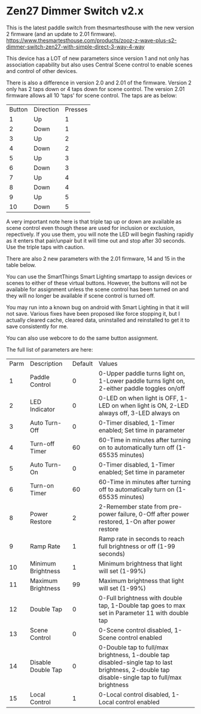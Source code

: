 # Zen27 Dimmer Switch v2.x

This is the latest paddle switch from thesmartesthouse with the new version 2 firmware (and an update to 2.01 firmware).
https://www.thesmartesthouse.com/products/zooz-z-wave-plus-s2-dimmer-switch-zen27-with-simple-direct-3-way-4-way

This device has a LOT of new parameters since version 1 and not only has association capability but also uses Central Scene control 
to enable scenes and control of other devices.

There is also a difference in version 2.0 and 2.01 of the firmware. Version 2 only has 2 taps down or 4 taps down 
for scene control. The version 2.01 firmware allows all 10 'taps' for scene control. The taps are as below:
<table>
<tr><td>Button</td><td>Direction</td><td>Presses</td></tr>
<tr><td>1</td><td>Up</td><td>1</td></tr>
<tr><td>2</td><td>Down</td><td>1</td></tr>
<tr><td>3</td><td>Up</td><td>2</td></tr>
<tr><td>4</td><td>Down</td><td>2</td></tr>
<tr><td>5</td><td>Up</td><td>3</td></tr>
<tr><td>6</td><td>Down</td><td>3</td></tr>
<tr><td>7</td><td>Up</td><td>4</td></tr>
<tr><td>8</td><td>Down</td><td>4</td></tr>
<tr><td>9</td><td>Up</td><td>5</td></tr>
<tr><td>10</td><td>Down</td><td>5</td></tr>
</table>

A very important note here is that triple tap up or down are available as scene control even though these are used
for inclusion or exclusion, repectively. If you use them, you will note the LED will begin flashing rapidly as it
enters that pair/unpair but it will time out and stop after 30 seconds. Use the triple taps with caution.

There are also 2 new parameters with the 2.01 firmware, 14 and 15 in the table below.

You can use the SmartThings Smart Lighting smartapp to assign devices or scenes to either of these virtual buttons. 
However, the buttons will not be available for assignment unless the scene control has been turned on and they
will no longer be available if scene control is turned off.

You may run into a known bug on android with Smart Lighting in that it will not save. Various fixes have been proposed
like force stopping it, but I actually cleared cache, cleared data, uninstalled and reinstalled to get it to save
consistently for me.

You can also use webcore to do the same button assignment.

The full list of parameters are here:

<table>
<tr><td>Parm</td><td>Description</td><td>Default</td><td>Values</td></tr>
<tr><td>1</td><td>Paddle Control</td><td>0</td><td>0-Upper paddle turns light on, 1-Lower paddle turns light on, 2-either paddle toggles on/off</td></tr>
<tr><td>2</td><td>LED Indicator</td><td>0</td><td>0-LED on when light is OFF, 1-LED on when light is ON, 2-LED always off, 3-LED always on</td></tr>
<tr><td>3</td><td>Auto Turn-Off</td><td>0</td><td>0-Timer disabled, 1-Timer enabled; Set time in parameter</td></tr>
<tr><td>4</td><td>Turn-off Timer</td><td>60</td><td>60-Time in minutes after turning on to automatically turn off (1-65535 minutes)</td></tr>
<tr><td>5</td><td>Auto Turn-On</td><td>0</td><td>0-Timer disabled, 1-Timer enabled; Set time in parameter</td></tr>
<tr><td>6</td><td>Turn-on Timer</td><td>60</td><td>60-Time in minutes after turning off to automatically turn on (1-65535 minutes)</td></tr>
<tr><td>8</td><td>Power Restore</td><td>2</td><td>2-Remember state from pre-power failure, 0-Off after power restored, 1-On after power restore</td></tr>
<tr><td>9</td><td>Ramp Rate</td><td>1</td><td>Ramp rate in seconds to reach full brightness or off (1-99 seconds)</td></tr>
<tr><td>10</td><td>Minimum Brightness</td><td>1</td><td>Minimum brightness that light will set (1-99%)</td></tr>
<tr><td>11</td><td>Maximum Brightness</td><td>99</td><td>Maximum brightness that light will set (1-99%)</td></tr>
<tr><td>12</td><td>Double Tap</td><td>0</td><td>0-Full brightness with double tap, 1-Double tap goes to max set in Parameter 11 with double tap</td></tr>
<tr><td>13</td><td>Scene Control</td><td>0</td><td>0-Scene control disabled, 1-Scene control enabled</td></tr>
<tr><td>14</td><td>Disable Double Tap</td><td>0</td><td>0-Double tap to full/max brightness, 1-double tap disabled-single tap to last brightness, 2-double tap disable-single tap to full/max brightness</td></tr>
<tr><td>15</td><td>Local Control</td><td>1</td><td>0-Local control disabled, 1-Local control enabled</td></tr>
</table>

